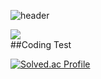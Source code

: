 
![header](https://capsule-render.vercel.app/api?type=waving&height=200&text=VenusIm&color=gradient&fontAlign=80&fontAlignY=40)
<br/> 


<img src="https://github-readme-stats.vercel.app/api?username=VenusIm&show_icons=true&count_private=true&hide_border=true"/>

<br/> 
##Coding Test

<br/>

[![Solved.ac Profile](http://mazassumnida.wtf/api/v2/generate_badge?boj=junhee3370)](https://solved.ac/junhee3370/)
